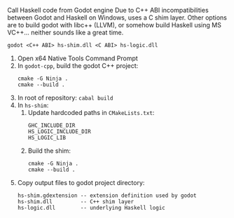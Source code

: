 Call Haskell code from Godot engine
Due to C++ ABI incompatibilities between Godot and Haskell on Windows, uses a C shim layer. Other options are to build godot with libc++ (LLVM), or somehow build Haskell using MS VC++... neither sounds like a great time.

`godot <C++ ABI> hs-shim.dll <C ABI> hs-logic.dll`

1. Open x64 Native Tools Command Prompt
2. In `godot-cpp`, build the godot C++ project:
    ```
    cmake -G Ninja .
    cmake --build .
    ```
3. In root of repository:
    ```cabal build```
4. In `hs-shim`:
    1. Update hardcoded paths in `CMakeLists.txt`:
        ```
        GHC_INCLUDE_DIR
        HS_LOGIC_INCLUDE_DIR
        HS_LOGIC_LIB
        ```
    2. Build the shim:
        ```
        cmake -G Ninja .
        cmake --build .
        ```
5. Copy output files to godot project directory:
    ```
    hs-shim.gdextension -- extension definition used by godot
    hs-shim.dll         -- C++ shim layer
    hs-logic.dll        -- underlying Haskell logic
    ```
